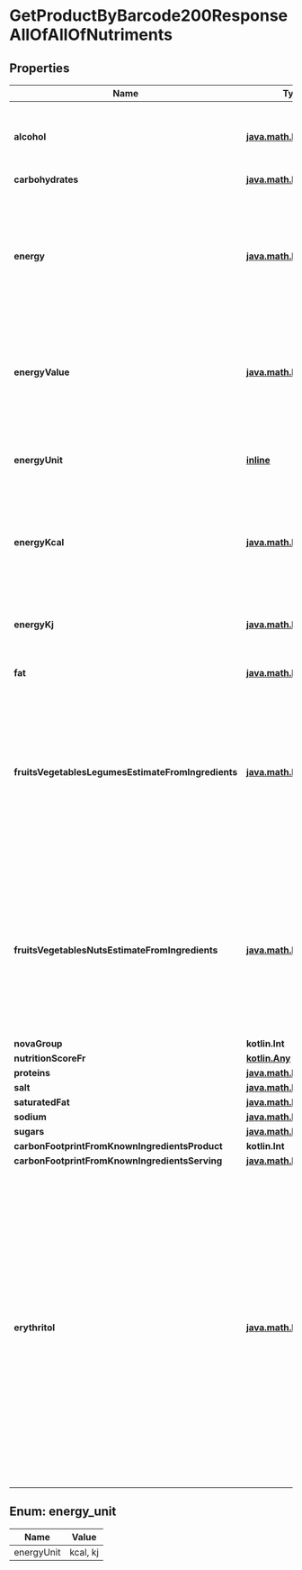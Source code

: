 
# GetProductByBarcode200ResponseAllOfAllOfNutriments

## Properties
| Name | Type | Description | Notes |
| ------------ | ------------- | ------------- | ------------- |
| **alcohol** | [**java.math.BigDecimal**](java.math.BigDecimal.md) | Quantity of alcohol  (per 100g or per serving) in a standard unit (g or ml)  |  [optional] |
| **carbohydrates** | [**java.math.BigDecimal**](java.math.BigDecimal.md) |  |  [optional] |
| **energy** | [**java.math.BigDecimal**](java.math.BigDecimal.md) | It is the same as &#x60;energy-kj&#x60; if we have it, or computed from &#x60;energy-kcal&#x60; otherwise  (per 100g or per serving) in kj  |  [optional] |
| **energyValue** | [**java.math.BigDecimal**](java.math.BigDecimal.md) | energy_value will be equal to energy-kj_value if we have it or to energy-kcal_value otherwise  |  [optional] |
| **energyUnit** | [**inline**](#EnergyUnit) | Equal to energy-kj_unit if we have it or to energy-kcal_unit otherwise  |  [optional] |
| **energyKcal** | [**java.math.BigDecimal**](java.math.BigDecimal.md) | energy in kcal, if it is specified  (per 100g or per serving) in a standard unit (g or ml)  |  [optional] |
| **energyKj** | [**java.math.BigDecimal**](java.math.BigDecimal.md) | energy in kj, if it is specified  (per 100g or per serving) in a standard unit (g or ml)  |  [optional] |
| **fat** | [**java.math.BigDecimal**](java.math.BigDecimal.md) |  |  [optional] |
| **fruitsVegetablesLegumesEstimateFromIngredients** | [**java.math.BigDecimal**](java.math.BigDecimal.md) | An estimate, from the ingredients list of the percentage of fruits, vegetable and legumes. This is an important information for Nutri-Score (2023 version) computation.  |  [optional] |
| **fruitsVegetablesNutsEstimateFromIngredients** | [**java.math.BigDecimal**](java.math.BigDecimal.md) | An estimate, from the ingredients list of the percentage of fruits, vegetable and nuts. This is an important information for Nutri-Score (2021 version) computation.  |  [optional] |
| **novaGroup** | **kotlin.Int** |  |  [optional] |
| **nutritionScoreFr** | [**kotlin.Any**](.md) |  |  [optional] |
| **proteins** | [**java.math.BigDecimal**](java.math.BigDecimal.md) |  |  [optional] |
| **salt** | [**java.math.BigDecimal**](java.math.BigDecimal.md) |  |  [optional] |
| **saturatedFat** | [**java.math.BigDecimal**](java.math.BigDecimal.md) |  |  [optional] |
| **sodium** | [**java.math.BigDecimal**](java.math.BigDecimal.md) |  |  [optional] |
| **sugars** | [**java.math.BigDecimal**](java.math.BigDecimal.md) |  |  [optional] |
| **carbonFootprintFromKnownIngredientsProduct** | **kotlin.Int** |  |  [optional] |
| **carbonFootprintFromKnownIngredientsServing** | [**java.math.BigDecimal**](java.math.BigDecimal.md) |  |  [optional] |
| **erythritol** | [**java.math.BigDecimal**](java.math.BigDecimal.md) | erythritol is a polyol which is not providing any energy. As such, it needs not be taken into account when computing the energy of a product. Eryhtritol is now displayed on nutrition facts sheet of some products, mainly in the USA. This value is entered either by contributors, either by imports.  |  [optional] |


<a id="EnergyUnit"></a>
## Enum: energy_unit
| Name | Value |
| ---- | ----- |
| energyUnit | kcal, kj |



